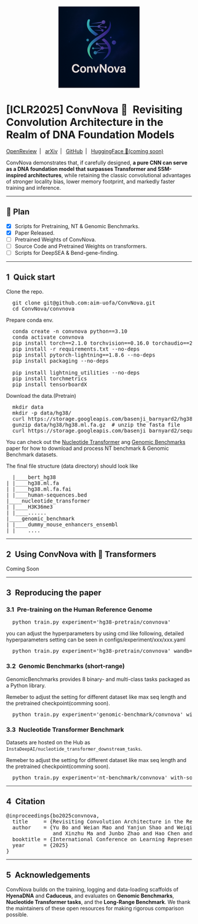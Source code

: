 <p align="center"> <img src="logo.jpg" alt="ConvNova" width="220"/> </p>
<h1>[ICLR2025] ConvNova 🧬 Revisiting Convolution Architecture in the Realm of DNA Foundation Models</h1>

<p>
  <a href="https://openreview.net/forum?id=B07dLVWLyD">OpenReview</a> | 
  <a href="https://arxiv.org/abs/2502.18538">arXiv</a> | 
  <a href="https://github.com/aim-uofa/ConvNova">GitHub</a> | 
  <a href="">HuggingFace 🤗(coming soon)</a>
<!--   <a href="https://huggingface.co/collections/convnova">HuggingFace 🤗</a> <!-- collection will be public on release day --> 
</p>

<p>
  ConvNova demonstrates that, if carefully designed, <strong>a pure CNN can serve as a DNA foundation model that surpasses Transformer and SSM-inspired architectures</strong>, while retaining the classic convolutional advantages of stronger locality bias, lower memory footprint, and markedly faster training and inference.
</p>


---

## 🚩 Plan
- [x] Scripts for Pretraining, NT & Genomic Benchmarks.
- [x] Paper Released.
- [ ] Pretrained Weights of ConvNova.
- [ ] Source Code and Pretrained Weights on transformers.
- [ ] Scripts for DeepSEA & Bend-gene-finding.

---

<h2>1 Quick start</h2>

Clone the repo.
<pre>
  git clone git@github.com:aim-uofa/ConvNova.git
  cd ConvNova/convnova
</pre>

Prepare conda env.
<pre>
  conda create -n convnova python==3.10
  conda activate convnova
  pip install torch==2.1.0 torchvision==0.16.0 torchaudio==2.1.0 
  pip install -r requirements.txt --no-deps
  pip install pytorch-lightning==1.8.6 --no-deps
  pip install packaging --no-deps
<!--   pip install flash_attn --no-build-isolation --no-deps -->
  pip install lightning_utilities --no-deps
  pip install torchmetrics
  pip install tensorboardX
</pre>

Download the data.(Pretrain)
<pre>
  mkdir data
  mkdir -p data/hg38/
  curl https://storage.googleapis.com/basenji_barnyard2/hg38.ml.fa.gz > data/hg38/hg38.ml.fa.gz
  gunzip data/hg38/hg38.ml.fa.gz  # unzip the fasta file
  curl https://storage.googleapis.com/basenji_barnyard2/sequences_human.bed > data/hg38/human-sequences.bed
</pre>

You can check out the <a href="https://www.biorxiv.org/content/10.1101/2023.01.11.523679v1">Nucleotide Transformer</a> ang <a href="https://github.com/ML-Bioinfo-CEITEC/genomic_benchmarks">Genomic Benchmarks</a> paper for how to download and process NT benchmark & Genomic Benchmark datasets.

The final file structure (data directory) should look like

<pre>
  |____bert_hg38
| |____hg38.ml.fa
| |____hg38.ml.fa.fai
| |____human-sequences.bed
|____nucleotide_transformer
| |____H3K36me3
| |____......
|____genomic_benchmark
| |____dummy_mouse_enhancers_ensembl
| |____....
</pre>

---

<h2>2 Using ConvNova with 🤗 Transformers</h2>
<p>Coming Soon</p>

---

<h2>3 Reproducing the paper</h2>

<h3>3.1 Pre-training on the Human Reference Genome</h3>

<pre>
  python train.py experiment='hg38-pretrain/convnova'
</pre>

you can adjust the hyperparameters by using cmd like following, detailed hyperparameters setting can be seen in configs/experiment/xxx/xxx.yaml
<pre>
  python train.py experiment='hg38-pretrain/convnova' wandb=null trainer.devices=4
</pre>

<h3>3.2 Genomic Benchmarks (short-range)</h3>
<p>GenomicBenchmarks provides 8 binary- and multi-class tasks packaged as a Python library. </p>

Remeber to adjust the setting for different dataset like max seq length and the pretrained checkpoint(comming soon).
<pre>
  python train.py experiment='genomic-benchmark/convnova' with-some-argments
</pre>

<h3>3.3 Nucleotide Transformer Benchmark</h3>
<p>Datasets are hosted on the Hub as <code>InstaDeepAI/nucleotide_transformer_downstream_tasks</code>. </p>
Remeber to adjust the setting for different dataset like max seq length and the pretrained checkpoint(comming soon).
<pre>
  python train.py experiment='nt-benchmark/convnova' with-some-argments
</pre>

---

<h2>4 Citation</h2>

<pre>
@inproceedings{bo2025convnova,
  title     = {Revisiting Convolution Architecture in the Realm of DNA Foundation Models},
  author    = {Yu Bo and Weian Mao and Yanjun Shao and Weiqiang Bai and Peng Ye
               and Xinzhu Ma and Junbo Zhao and Hao Chen and Chunhua Shen},
  booktitle = {International Conference on Learning Representations (ICLR)},
  year      = {2025}
}
</pre>

---

<h2>5 Acknowledgements</h2>
<p>ConvNova builds on the training, logging and data-loading scaffolds of <strong>HyenaDNA</strong> and <strong>Caduceus</strong>, and evaluates on <strong>Genomic Benchmarks</strong>, <strong>Nucleotide Transformer tasks</strong>, and the <strong>Long-Range Benchmark</strong>. We thank the maintainers of these open resources for making rigorous comparison possible. </p>
